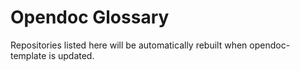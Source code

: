 # Opendoc Glossary
Repositories listed here will be automatically rebuilt when opendoc-template is updated.
